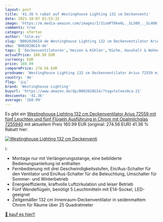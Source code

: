 ```yaml
---
layout: post
title: '41.36 % rabat auf Westinghouse Lighting 132 cm Deckenventi'
date: 2021-10-07 01:53:32
image: 'https://m.media-amazon.com/images/I/31smP78ke6L._SL500_._SL400_.jpg'
comments: true
category: ofertas
author: 'tole.es'
slug: 'B002028GI4-de Westinghouse Lighting 132 cm Deckenventilator Arius 72559...'
sku: 'B002028GI4-de'
tags: [ 'Deckenventilatoren','Heizen & Kühlen','Küche, Haushalt & Wohnen','Ventilatoren','westinghouse lighting', ]
actualPrice: 160.99 EUR
currency: EUR
price: 160.99
comparePrice: 274.56 EUR
prodname: 'Westinghouse Lighting 132 cm Deckenventilator Arius 72559 mit fünf Leuchten und fünf Flügeln  Ausführung in Chrom mit Opalmilchglas  7255940'
country: 'de'
flag: '🇩🇪'
brand: 'Westinghouse Lighting'
buyurl: 'https://www.amazon.de/dp/B002028GI4/?tag=tolees0ca-21'
descuento: '41.36'
average: '160.99'
---
```


Es gibt ein [Westinghouse Lighting 132 cm Deckenventilator Arius 72559 mit fünf Leuchten und fünf Flügeln  Ausführung in Chrom mit Opalmilchglas  7255940](https://www.amazon.de/dp/B002028GI4/?tag=tolees0ca-21) mit aktuellem Preis 160.99 EUR (original: 274.56 EUR) 41.36 % Rabatt hier:

[![Westinghouse Lighting 132 cm Deckenventi](https://m.media-amazon.com/images/I/31smP78ke6L._SL500_._SL400_.jpg)](https://www.amazon.de/dp/B002028GI4/?tag=tolees0ca-21)

ℹ️:

- Montage nur mit Verlängerungsstange, eine bebilderte Bedienungsanleitung ist enthalten
- Fernbedienung mit drei Geschwindigkeitsstufen, Ein/Aus-Schalter für den Ventilator und Ein/Aus-Schalter für die Beleuchtung, Umschalter für Sommer- und Winterbetrieb
- Energieeffiziente, kraftvolle Luftzirkulation und leiser Betrieb
- Fünf Wendeflügeln, benötigt 5 Leuchtmitteln mit E14-Sockel, LED-geeignet
- Zeitgemäßer 132 cm Innenraum-Deckenventilator in seidenmattem Chrom für Räume über 25 Quadratmeter

[🛒 kauf es hier!!](https://www.amazon.de/dp/B002028GI4/?tag=tolees0ca-21)
